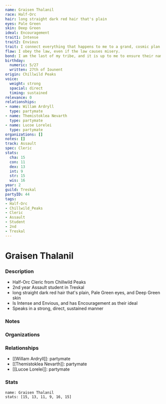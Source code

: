 ```yaml
---
name: Graisen Thalanil
race: Half-Orc
hair: long straight dark red hair that's plain
eyes: Pale Green
skin: Deep Green
ideal: Encouragement
trait1: Intense
trait2: Envious
trait: I connect everything that happens to me to a grand, cosmic plan.
flaw: I obey the law, even if the law causes misery.
bond: I am the last of my tribe, and it is up to me to ensure their names enter legend.
birthday:
  numeric: 5/27
  written: 27th of Iounent
origin: Chillwild Peaks
voice:
  weight: strong
  spacial: direct
  timing: sustained
relevance: 0
relationships:
- name: Willam Ardryll
  type: partymate
- name: Themistoklea Nevarth
  type: partymate
- name: Lucoe Lorelei
  type: partymate
organizations: []
notes: []
track: Assault
spec: Cleric
stats:
  cha: 15
  con: 11
  dex: 13
  int: 9
  str: 15
  wis: 16
year: 2
guild: Treskal
partyID: 44
tags:
- Half-Orc
- Chillwild_Peaks
- Cleric
- Assault
- Student
- 2nd
- Treskal
---
```

# Graisen Thalanil
### Description
- Half-Orc Cleric from Chillwild Peaks
- 2nd year Assault student in Treskal
- long straight dark red hair that's plain, Pale Green eyes, and Deep Green skin
- Is Intense and Envious, and has Encouragement as their ideal
- Speaks in a strong, direct, sustained manner

### Notes

### Organizations

### Relationships
- [[Willam Ardryll]]: partymate
- [[Themistoklea Nevarth]]: partymate
- [[Lucoe Lorelei]]: partymate

### Stats
```statblock
name: Graisen Thalanil
stats: [15, 13, 11, 9, 16, 15]
```
